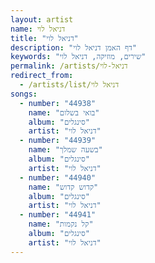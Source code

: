 ```yaml
---
layout: artist
name: דניאל לוי
title: "דניאל לוי"
description: "דף האמן דניאל לוי"
keywords: "שירים, מוזיקה, דניאל לוי"
permalink: /artists/דניאל-לוי
redirect_from:
  - /artists/list/דניאל לוי
songs:
  - number: "44938"
    name: "בואי בשלום"
    album: "סינגלים"
    artist: "דניאל לוי"
  - number: "44939"
    name: "בשעה שמלך"
    album: "סינגלים"
    artist: "דניאל לוי"
  - number: "44940"
    name: "קדוש קדוש"
    album: "סינגלים"
    artist: "דניאל לוי"
  - number: "44941"
    name: "קל נקמות"
    album: "סינגלים"
    artist: "דניאל לוי"
---
```

